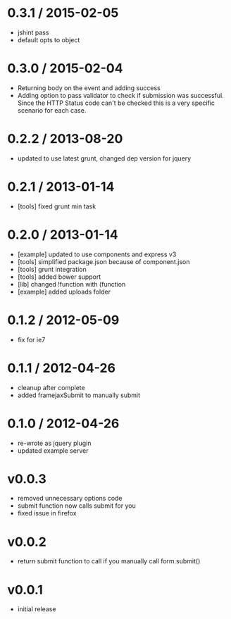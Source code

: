 
0.3.1 / 2015-02-05
==================

  * jshint pass
  * default opts to object

0.3.0 / 2015-02-04 
==================

  * Returning body on the event and adding success
  * Adding option to pass validator to check if submission was successful. Since the HTTP Status code can't be checked this is a very specific scenario for each case.

0.2.2 / 2013-08-20 
==================

  * updated to use latest grunt, changed dep version for jquery

0.2.1 / 2013-01-14 
==================

  * [tools] fixed grunt min task

0.2.0 / 2013-01-14 
==================

  * [example] updated to use components and express v3
  * [tools] simplified package.json because of component.json
  * [tools] grunt integration
  * [tools] added bower support
  * [lib] changed !function with (function
  * [example] added uploads folder

0.1.2 / 2012-05-09 
==================

  * fix for ie7

0.1.1 / 2012-04-26 
==================

  * cleanup after complete
  * added framejaxSubmit to manually submit

0.1.0 / 2012-04-26 
==================

  * re-wrote as jquery plugin
  * updated example server

# v0.0.3
- removed unnecessary options code
- submit function now calls submit for you
- fixed issue in firefox
# v0.0.2
- return submit function to call if you manually call form.submit()
# v0.0.1
- initial release
